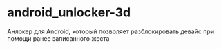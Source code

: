 android_unlocker-3d
===================

Анлокер для Android, который позволяет разблокировать девайс при помощи ранее записанного жеста
